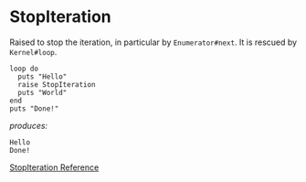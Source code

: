 # StopIteration

Raised to stop the iteration, in particular by `Enumerator#next`. It is rescued
by `Kernel#loop`.

    loop do
      puts "Hello"
      raise StopIteration
      puts "World"
    end
    puts "Done!"

*produces:*

    Hello
    Done!

[StopIteration Reference](https://ruby-doc.org/core-2.6/StopIteration.html)